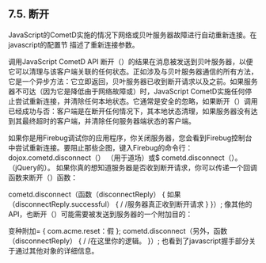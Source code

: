 ## 7.5. 断开
JavaScript的CometD实施的情况下网络或贝叶服务器故障进行自动重新连接。在javascript的配置节 描述了重新连接参数。

调用JavaScript CometD API 断开（）的结果在消息被发送到贝叶服务器，以便它可以清理与该客户端关联的任何状态。正如涉及与贝叶服务器通信的所有方法，它是一个异步方法：它立即返回，贝叶服务器已收到断开请求以及之前。如果服务器不可达（因为它是降低由于网络故障或）时，JavaScript CometD实施任何停止尝试重新连接，并清除任何本地状态。它通常是安全的忽略，如果断开（）调用已经成功与否：客户端是在断开任何情况下，其本地状态清理，如果服务器没有达到其最终超时的客户端，并清除任何服务器端状态的客户端。

如果你是用Firebug调试你的应用程序，你关闭服务器，您会看到Firebug控制台中尝试重新连接。要阻止那些企图，键入Firebug的命令行：dojox.cometd.disconnect（） （用于道场）或$ cometd.disconnect（）。（jQuery的）。
如果你真的想知道服务器是否收到断开请求，你可以传递一个回调函数来断开（）函数：

cometd.disconnect（函数（disconnectReply）
{
    如果（disconnectReply.successful）
    {
        / /服务器真正收到断开请求
    }
}）;
像其他的API，也断开（）可能需要被发送到服务器的一个附加目的：

变种附加= {
    com.acme.reset：假
};
cometd.disconnect（另外，函数（disconnectReply）
{
    / /在这里你的逻辑。 
}）;
也看到了javascript握手部分关于通过其他对象的详细信息。
